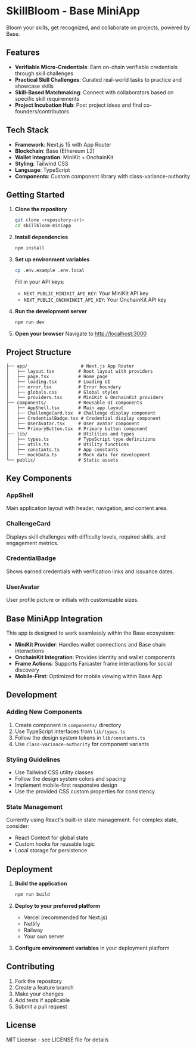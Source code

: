 # SkillBloom - Base MiniApp

Bloom your skills, get recognized, and collaborate on projects, powered by Base.

## Features

- **Verifiable Micro-Credentials**: Earn on-chain verifiable credentials through skill challenges
- **Practical Skill Challenges**: Curated real-world tasks to practice and showcase skills
- **Skill-Based Matchmaking**: Connect with collaborators based on specific skill requirements
- **Project Incubation Hub**: Post project ideas and find co-founders/contributors

## Tech Stack

- **Framework**: Next.js 15 with App Router
- **Blockchain**: Base (Ethereum L2)
- **Wallet Integration**: MiniKit + OnchainKit
- **Styling**: Tailwind CSS
- **Language**: TypeScript
- **Components**: Custom component library with class-variance-authority

## Getting Started

1. **Clone the repository**
   ```bash
   git clone <repository-url>
   cd skillbloom-miniapp
   ```

2. **Install dependencies**
   ```bash
   npm install
   ```

3. **Set up environment variables**
   ```bash
   cp .env.example .env.local
   ```
   
   Fill in your API keys:
   - `NEXT_PUBLIC_MINIKIT_API_KEY`: Your MiniKit API key
   - `NEXT_PUBLIC_ONCHAINKIT_API_KEY`: Your OnchainKit API key

4. **Run the development server**
   ```bash
   npm run dev
   ```

5. **Open your browser**
   Navigate to [http://localhost:3000](http://localhost:3000)

## Project Structure

```
├── app/                    # Next.js App Router
│   ├── layout.tsx         # Root layout with providers
│   ├── page.tsx           # Home page
│   ├── loading.tsx        # Loading UI
│   ├── error.tsx          # Error boundary
│   ├── globals.css        # Global styles
│   └── providers.tsx      # MiniKit & OnchainKit providers
├── components/            # Reusable UI components
│   ├── AppShell.tsx       # Main app layout
│   ├── ChallengeCard.tsx  # Challenge display component
│   ├── CredentialBadge.tsx # Credential display component
│   ├── UserAvatar.tsx     # User avatar component
│   └── PrimaryButton.tsx  # Primary button component
├── lib/                   # Utilities and types
│   ├── types.ts           # TypeScript type definitions
│   ├── utils.ts           # Utility functions
│   ├── constants.ts       # App constants
│   └── mockData.ts        # Mock data for development
└── public/                # Static assets
```

## Key Components

### AppShell
Main application layout with header, navigation, and content area.

### ChallengeCard
Displays skill challenges with difficulty levels, required skills, and engagement metrics.

### CredentialBadge
Shows earned credentials with verification links and issuance dates.

### UserAvatar
User profile picture or initials with customizable sizes.

## Base MiniApp Integration

This app is designed to work seamlessly within the Base ecosystem:

- **MiniKit Provider**: Handles wallet connections and Base chain interactions
- **OnchainKit Integration**: Provides identity and wallet components
- **Frame Actions**: Supports Farcaster frame interactions for social discovery
- **Mobile-First**: Optimized for mobile viewing within Base App

## Development

### Adding New Components

1. Create component in `components/` directory
2. Use TypeScript interfaces from `lib/types.ts`
3. Follow the design system tokens in `lib/constants.ts`
4. Use `class-variance-authority` for component variants

### Styling Guidelines

- Use Tailwind CSS utility classes
- Follow the design system colors and spacing
- Implement mobile-first responsive design
- Use the provided CSS custom properties for consistency

### State Management

Currently using React's built-in state management. For complex state, consider:
- React Context for global state
- Custom hooks for reusable logic
- Local storage for persistence

## Deployment

1. **Build the application**
   ```bash
   npm run build
   ```

2. **Deploy to your preferred platform**
   - Vercel (recommended for Next.js)
   - Netlify
   - Railway
   - Your own server

3. **Configure environment variables** in your deployment platform

## Contributing

1. Fork the repository
2. Create a feature branch
3. Make your changes
4. Add tests if applicable
5. Submit a pull request

## License

MIT License - see LICENSE file for details
